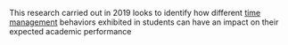 This research carried out in 2019 looks to identify how different [time management]() behaviors exhibited in students can have an impact on their expected academic performance